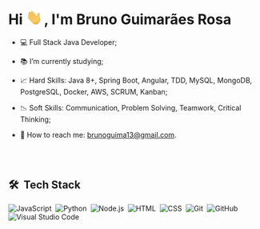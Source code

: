 <h1 align="left">Hi <img src="waving-hand-joypixels.gif" width="36px">, I'm Bruno Guimarães Rosa</h1>

- 💻 Full Stack Java Developer;

- 📚 I’m currently studying;

- 📈 Hard Skills: Java 8+, Spring Boot, Angular, TDD, MySQL, MongoDB, PostgreSQL, Docker, AWS, SCRUM, Kanban;

- 📉 Soft Skills: Communication, Problem Solving, Teamwork, Critical Thinking;

- 📩 How to reach me: brunoguima13@gmail.com.


<br><br>

## 🛠 &nbsp;Tech Stack

![JavaScript](https://img.shields.io/badge/-JavaScript-05122A?style=flat&logo=javascript)&nbsp;
![Python](https://img.shields.io/badge/-Python-05122A?style=flat&logo=python)&nbsp;
![Node.js](https://img.shields.io/badge/-Node.js-05122A?style=flat&logo=node.js)&nbsp;
![HTML](https://img.shields.io/badge/-HTML-05122A?style=flat&logo=HTML5)&nbsp;
![CSS](https://img.shields.io/badge/-CSS-05122A?style=flat&logo=CSS3&logoColor=1572B6)&nbsp;
![Git](https://img.shields.io/badge/-Git-05122A?style=flat&logo=git)&nbsp;
![GitHub](https://img.shields.io/badge/-GitHub-05122A?style=flat&logo=github)&nbsp;
![Visual Studio Code](https://img.shields.io/badge/-Visual%20Studio%20Code-05122A?style=flat&logo=visual-studio-code&logoColor=007ACC)&nbsp;
